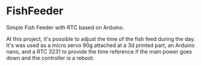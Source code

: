 # FishFeeder
Simple Fish Feeder with  RTC based on Arduino.

At this project, it's possible to adjust the time of the fish feed during the day. 
It's was used as a micro servo 90g attached at a 3d printed part, an Arduino nano, and a RTC 3231 to provide the time reference if the main power goes down and the controller is a reboot.



